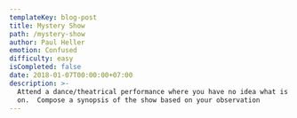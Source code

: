 ```yaml
---
templateKey: blog-post
title: Mystery Show
path: /mystery-show
author: Paul Heller
emotion: Confused
difficulty: easy
isCompleted: false
date: 2018-01-07T00:00:00+07:00
description: >-
  Attend a dance/theatrical performance where you have no idea what is going
  on.  Compose a synopsis of the show based on your observation
---
```


